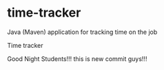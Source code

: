 # time-tracker
Java (Maven) application for tracking time on the job

Time tracker

Good Night Students!!!
this is new commit guys!!!

